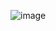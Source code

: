 ![image](https://github.com/born-A/Today-I-Learned/assets/93516595/64bd1c2e-190f-4290-9ed7-d028a3d9e3c3)

